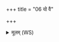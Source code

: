 +++
title = "06 यो वै"

+++
<details><summary>मूलम् (WS)</summary>

यो वै सप्तशरावं निर्वपेत् सप्त ऋषीनेवानु निर्वपेत् ।  
एते चै सप्त ऋषयो यत् प्राणापानव्यानाः ।  
सप्तर्षींश्चैव लोकं चाव रुन्धे ज्योग् जीवति सर्वमायुरेति न पुरा जरसः प्रमीयते य एवं वेद ।  
स य एवं विद्वान् प्राश्नीयादेता एव देवता मनसा ध्यायेत् सप्तर्षीणां त्वा चक्षुषा पश्यामि सप्तर्षीणां त्वा हस्ताभ्यामा रभे सप्तर्षीणां त्वास्येन प्राश्नामि सप्तर्षीणां त्वा जठरे सादयामीति ।  
स यथा हुतमिष्टं प्राश्नीयादेवैनं प्राश्नाति ॥॥ ७ ॥  
यो वा अष्टशरावं निर्वपेद् विराजमेवाष्टापदीमनु निर्वपेद् ।  
एषा वै विराडष्टापदी यद् द्यौश्च पृथिवी चापश्चौषधयश्च वायुश्चान्तरिक्षं च सूर्यश्च चन्द्रमाश्च ।  
विराजं चैव लोकं चाव रुन्धे विराजत्यस्मिंश्च लोके अमुष्मिंश्च वैराजर्षभ इत्येनमाहुर्य एवं वेद ।  
स य एवं विद्वान् प्राश्नीयादेतामेव देवतां मनसा ध्यायेद् विराजस्त्वा चक्षुषा पश्यामि विराजस्त्वा हस्ताभ्यामा रभे विराजत्वास्येन प्राश्नामि विराजस्त्वा जठरे सादयामीति ।  
स यथा हुतमिष्टं प्राश्नीयादेवैनं प्राश्नाति ॥ ८ ॥
</details>